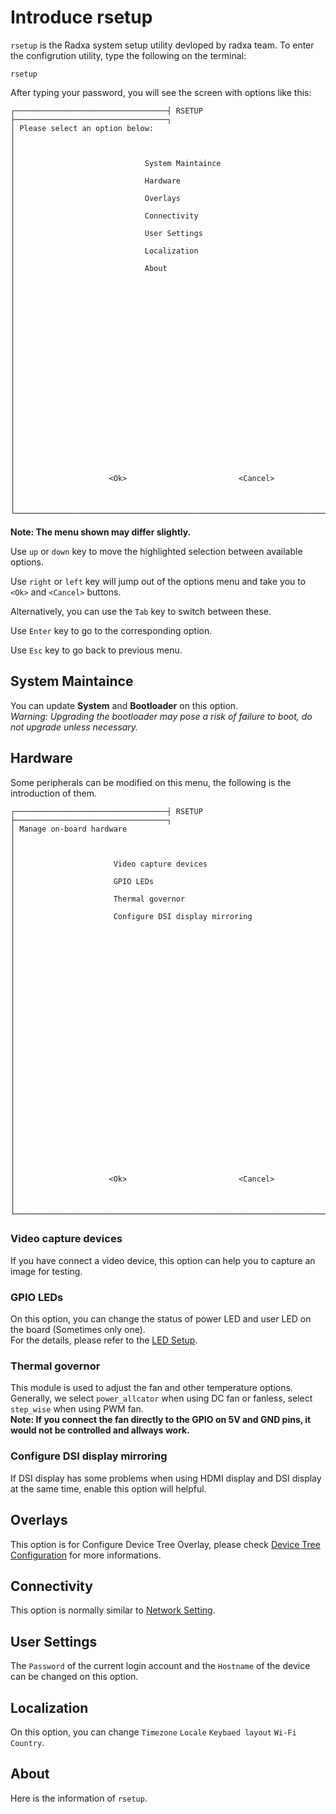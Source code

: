﻿---
sidebar_label: 'Introduction'
sidebar_position: 0
---

# Introduce rsetup

`rsetup` is the Radxa system setup utility devloped by radxa team. To enter the configrution utility, type the following on the terminal:  

```
rsetup  
```

After typing your password, you will see the screen with options like this:  

```
┌──────────────────────────────────┤ RSETUP ├──────────────────────────────────┐
│ Please select an option below:                                               │
│                                                                              │
│                             System Maintaince                                │
│                             Hardware                                         │
│                             Overlays                                         │
│                             Connectivity                                     │
│                             User Settings                                    │
│                             Localization                                     │
│                             About                                            │
│                                                                              │
│                                                                              │
│                                                                              │
│                                                                              │
│                                                                              │
│                                                                              │
│                                                                              │
│                                                                              │
│                                                                              │
│                                                                              │
│                                                                              │
│                     <Ok>                         <Cancel>                    │
│                                                                              │
└──────────────────────────────────────────────────────────────────────────────┘
```

**Note: The menu shown may differ slightly.**  

Use `up` or `down` key to move the highlighted selection between available options.

Use `right` or `left` key will jump out of the options menu and take you to `<Ok>` and `<Cancel>` buttons.

Alternatively, you can use the `Tab` key to switch between these.

Use `Enter` key to go to the corresponding option.

Use `Esc` key to go back to previous menu.

## System Maintaince

You can update **System** and **Bootloader** on this option.  
*Warning: Upgrading the bootloader may pose a risk of failure to boot, do not upgrade unless necessary.*  

## Hardware

Some peripherals can be modified on this menu, the following is the introduction of them.  

```
┌──────────────────────────────────┤ RSETUP ├──────────────────────────────────┐
│ Manage on-board hardware                                                     │
│                                                                              │
│                      Video capture devices                                   │
│                      GPIO LEDs                                               │
│                      Thermal governor                                        │
│                      Configure DSI display mirroring                         │
│                                                                              │
│                                                                              │
│                                                                              │
│                                                                              │
│                                                                              │
│                                                                              │
│                                                                              │
│                                                                              │
│                                                                              │
│                                                                              │
│                                                                              │
│                                                                              │
│                                                                              │
│                                                                              │
│                     <Ok>                         <Cancel>                    │
│                                                                              │
└──────────────────────────────────────────────────────────────────────────────┘
```

### Video capture devices

If you have connect a video device, this option can help you to capture an image for testing.  

### GPIO LEDs

On this option, you can change the status of power LED and user LED on the board (Sometimes only one).  
For the details, please refer to the [LED Setup](led).  

### Thermal governor

This module is used to adjust the fan and other temperature options.  
Generally, we select `power_allcator` when using DC fan or fanless, select `step_wise` when using PWM fan.   
**Note: If you connect the fan directly to the GPIO on 5V and GND pins, it would not be controlled and allways work.**

### Configure DSI display mirroring

If DSI display has some problems when using HDMI display and DSI display at the same time, enable this option will helpful.  

## Overlays

This option is for Configure Device Tree Overlay, please check [Device Tree Configuration](devicetree) for more informations. 

## Connectivity

This option is normally similar to [Network Setting](../network). 

## User Settings

The `Password` of the current login account and the `Hostname` of the device can be changed on this option.  

## Localization

On this option, you can change `Timezone` `Locale` `Keybaed layout` `Wi-Fi Country`.  

## About

Here is the information of `rsetup`.
